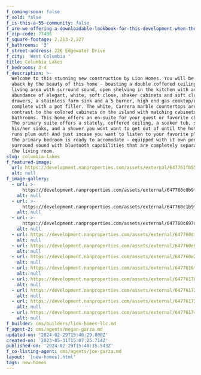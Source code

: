 ```yaml
---
f_coming-soon: false
f_sold: false
f_is-this-a-55-community: false
f_are-we-offering-a-downloadable-lookbook-for-this-development-when-they-submit-their-contact-info: false
f_zip-code: 77486
f_square-footage: 2,213-2,227
f_bathrooms: '3'
f_street-address: 226 Edgewater Drive
f_city: 'West Columbia '
title: Columbia Lakes
f_bedrooms: 3-4
f_description: >-
  Welcome to this stunning new construction by Lion Homes. You will be taken
  aback by the beauty of this home - boasting a double coffered ceiling in the
  living area with surround sound, open shelving in the kitchen with an
  abundance of elegant, white, soft close, shaker cabinets and soft close
  drawers, a stainless farm sink and a 5 burner, high end gas cooktop/oven
  complete with a pot filler. The white, Carrera marble countertops are a smart
  contrast to the colored cabinets on the island with matching cabinets in the
  bathrooms. This home offers an en-suite for your guest or favorite child ;).
  The primary suite offers a stately, coffered ceiling, a soaker tub, separate
  his/her sinks, and a shower you wont want to get out of until the hot water
  runs plum out! And just incase you want to listen to your favorite playlist,
  the primary bedroom is ready to accomodate - equipped with it own personal
  surround sound with bluetooth capabilities that are completely separate from
  the living room.
slug: columbia-lakes
f_featured-image:
  url: https://development.nanproperties.com/assets/external/647761fb55a3d4b07ea12ddf_20230525_113048.jpg
  alt: null
f_image-gallery:
  - url: >-
      https://development.nanproperties.com/assets/external/647760c0b9f801c00694cc50_wood20haven20front20elevation201.jpeg
    alt: null
  - url: >-
      https://development.nanproperties.com/assets/external/647760c1b9f801c00694cd3c_forest20park20front20elevation201.jpeg
    alt: null
  - url: >-
      https://development.nanproperties.com/assets/external/647760c697de084490b581a1_twin20lakes20front20elevation201.jpeg
    alt: null
  - url: https://development.nanproperties.com/assets/external/647760df2eb31d24269bb6b1_twin20lakes20kitchen1201.jpeg
    alt: null
  - url: https://development.nanproperties.com/assets/external/647760e090c737ffc08fa03d_forest20park20living202.jpeg
    alt: null
  - url: https://development.nanproperties.com/assets/external/647760e25c2ebb56952d658d_twin20lakes20primary202.jpeg
    alt: null
  - url: https://development.nanproperties.com/assets/external/6477616f18b61b6680376fca_amherst20primary20bath201.jpeg
    alt: null
  - url: https://development.nanproperties.com/assets/external/6477617065a05339717b28d2_wood20haven20living201.jpeg
    alt: null
  - url: https://development.nanproperties.com/assets/external/64776172e50338da899d5fdb_amherst20primary201.jpeg
    alt: null
  - url: https://development.nanproperties.com/assets/external/6477617384cdc76ff229897a_amherst20living201.jpeg
    alt: null
  - url: https://development.nanproperties.com/assets/external/64776174e50338da899d6184_edgewater20living201.jpeg
    alt: null
f_builder: cms/builders/lion-homes-llc.md
f_agent-2: cms/agents/megan-garza.md
updated-on: '2024-02-29T15:40:29.800Z'
created-on: '2023-05-31T15:07:25.714Z'
published-on: '2024-02-29T15:40:35.543Z'
f_co-listing-agent: cms/agents/joe-garza.md
layout: '[new-homes].html'
tags: new-homes
---
```



